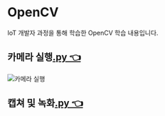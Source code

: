 # OpenCV
IoT 개발자 과정을 통해 학습한 OpenCV 학습 내용입니다.

## 카메라 실행[.py 👈 ](https://github.com/HongryeolSeong/StudyRaspberryPi21/blob/main/OpenCV/opencv_ex01.py)
![카메라 실행](https://github.com/HongryeolSeong/StudyRaspberryPi21/blob/main/OpenCV/ocvimg/01_camera.gif)

## 캡쳐 및 녹화[.py 👈 ](https://github.com/HongryeolSeong/StudyRaspberryPi21/blob/main/OpenCV/opencv_ex02.py)
